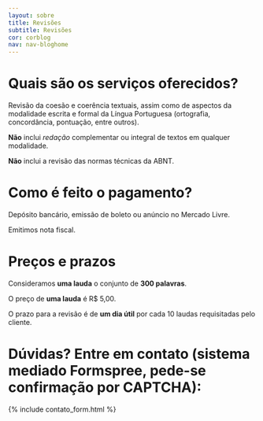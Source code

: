 ```yaml
---
layout: sobre
title: Revisões
subtitle: Revisões
cor: corblog
nav: nav-bloghome
---
```


# Quais são os serviços oferecidos?

Revisão da coesão e coerência textuais, assim como de aspectos da modalidade escrita e formal da Língua Portuguesa (ortografia, concordância, pontuação, entre outros).

**Não** inclui *redação* complementar ou integral de textos em qualquer modalidade.

**Não** inclui a revisão das normas técnicas da ABNT.

# Como é feito o pagamento?

Depósito bancário, emissão de boleto ou anúncio no Mercado Livre.

Emitimos nota fiscal.

# Preços e prazos

Consideramos **uma lauda** o conjunto de **300 palavras**.

O preço de **uma lauda** é R$ 5,00.

O prazo para a revisão é de **um dia útil** por cada 10 laudas requisitadas pelo cliente.

# Dúvidas? Entre em contato (sistema mediado Formspree, pede-se confirmação por CAPTCHA):

{% include contato_form.html %}


